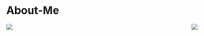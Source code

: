 # About-Me

 <div>
  <img align="left" src="https://github-readme-stats.vercel.app/api?username=Klausmd5&theme=dracula&count_private=true&show_icons=true"/>
  <img align="right" src="https://github-readme-stats.vercel.app/api/top-langs/?username=Klausmd5&theme=dracula&count_private=true&show_icons=true"/>
 </div>
